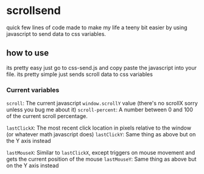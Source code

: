 # scrollsend
quick few lines of code made to make my life a teeny bit easier by using javascript to send data to css variables. 
## how to use
its pretty easy just go to css-send.js and copy paste the javascript into your file. its pretty simple just sends scroll data to css variables

### Current variables
`scroll`: The current javascript `window.scrollY` value (there's no scrollX sorry unless you bug me about it)
`scroll-percent`: A number between 0 and 100 of the current scroll percentage.

`lastClickX`: The most recent click location in pixels relative to the window (or whatever math javascript does)
`lastClickY`: Same thing as above but on the Y axis instead

`lastMouseX`: Similar to `lastClickX`, except triggers on mouse movement and gets the current position of the mouse
`lastMouseY`: Same thing as above but on the Y axis instead
